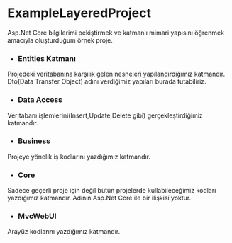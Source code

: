 # ExampleLayeredProject

Asp.Net Core bilgilerimi pekiştirmek ve katmanlı mimari yapısını öğrenmek amacıyla oluşturduğum örnek proje.


*  ### Entities Katmanı ###
Projedeki veritabanına karşılık gelen nesneleri yapılandırdığımız katmandır. Dto(Data Transfer Object) adını verdiğimiz yapıları burada tutabiliriz.

*  ### Data Access ###
Veritabanı işlemlerini(Insert,Update,Delete gibi) gerçekleştirdiğimiz katmandır. 

*  ### Business ###
Projeye yönelik iş kodlarını yazdığımız katmandır.

*  ### Core ###
Sadece geçerli proje için değil bütün projelerde kullabileceğimiz kodları yazdığımız katmandır. Adının Asp.Net Core ile bir ilişkisi yoktur. 

*  ### MvcWebUI ###
Arayüz kodlarını yazdığımız katmandır.
